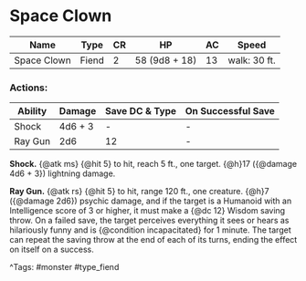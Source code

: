 # Space Clown

| Name | Type | CR | HP | AC | Speed |
|------|------|----|----|----|-------|
| Space Clown | Fiend | 2 | 58 (9d8 + 18) | 13 | walk: 30 ft. |

### Actions:

| Ability | Damage | Save DC & Type | On Successful Save |
|---------|--------|----------------|--------------------|
| Shock | 4d6 + 3 | - | - |
| Ray Gun | 2d6 | 12 | - |


**Shock.** {@atk ms} {@hit 5} to hit, reach 5 ft., one target. {@h}17 ({@damage 4d6 + 3}) lightning damage.

**Ray Gun.** {@atk rs} {@hit 5} to hit, range 120 ft., one creature. {@h}7 ({@damage 2d6}) psychic damage, and if the target is a Humanoid with an Intelligence score of 3 or higher, it must make a {@dc 12} Wisdom saving throw. On a failed save, the target perceives everything it sees or hears as hilariously funny and is {@condition incapacitated} for 1 minute. The target can repeat the saving throw at the end of each of its turns, ending the effect on itself on a success.

^Tags: #monster #type_fiend